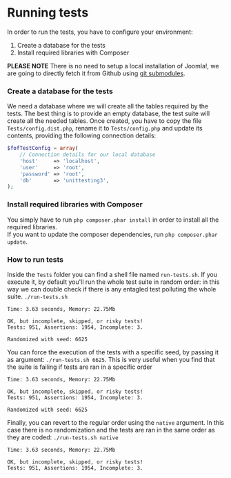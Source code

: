 # Running tests
In order to run the tests, you have to configure your environment:
 1. Create a database for the tests
 2. Install required libraries with Composer

**PLEASE NOTE** There is no need to setup a local installation of Joomla!, we are going to directly fetch it from Github using [git submodules](http://git-scm.com/docs/git-submodule).

### Create a database for the tests
We need a database where we will create all the tables required by the tests. 
The best thing is to provide an empty database, the test suite will create all the needed tables.
Once created, you have to copy the file `Tests/config.dist.php`, rename it to `Tests/config.php` and update its contents, providing the following connection details:
```php
$fofTestConfig = array(
	// Connection details for our local database
    'host'     => 'localhost',
    'user'     => 'root',
    'password' => 'root',
    'db'       => 'unittesting3',
);
```
### Install required libraries with Composer
You simply have to run `php composer.phar install` in order to install all the required libraries.  
If you want to update the composer dependencies, run `php composer.phar update`.

### How to run tests
Inside the `Tests` folder you can find a shell file named `run-tests.sh`.
If you execute it, by default you'll run the whole test suite in random order: in this way we can double check if there is any entagled test polluting the whole suite.
`./run-tests.sh`
```
Time: 3.63 seconds, Memory: 22.75Mb

OK, but incomplete, skipped, or risky tests!
Tests: 951, Assertions: 1954, Incomplete: 3.

Randomized with seed: 6625
```

You can force the execution of the tests with a specific seed, by passing it as argument: `./run-tests.sh 6625`. This is very useful when you find that the suite is failing if tests are ran in a specific order
```
Time: 3.63 seconds, Memory: 22.75Mb

OK, but incomplete, skipped, or risky tests!
Tests: 951, Assertions: 1954, Incomplete: 3.

Randomized with seed: 6625
```

Finally, you can revert to the regular order using the `native` argument. In this case there is no randomization and the tests are ran in the same order as they are coded:
`./run-tests.sh native`
```
Time: 3.63 seconds, Memory: 22.75Mb

OK, but incomplete, skipped, or risky tests!
Tests: 951, Assertions: 1954, Incomplete: 3.
```
